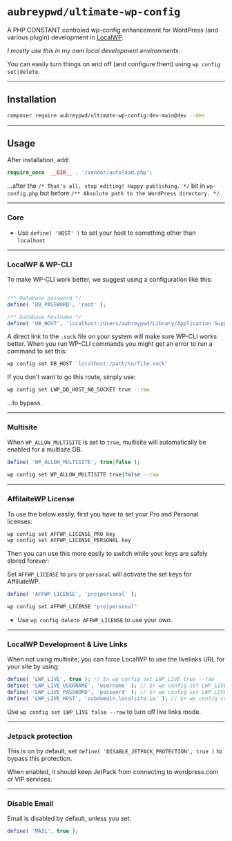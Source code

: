 # `aubreypwd/ultimate-wp-config`

A PHP CONSTANT controled wp-config enhancement for WordPress (and various plugin) development in [LocalWP](https://localwp.com/).

_I mostly use this in my own local development environments._

You can easily turn things on and off (and configure them) using `wp config set|delete`.

---------------------------------

## Installation

```bash
composer require aubreypwd/ultimate-wp-config:dev-main@dev --dev
```

---------------------------------

## Usage

After installation, add:

```php
require_once  __DIR__ . '/vendor/autoload.php';
```

...after the `/* That's all, stop editing! Happy publishing. */` bit in `wp-config.php`
 but before `/** Absolute path to the WordPress directory. */`.

---------------------------------

### Core

- Use `define( 'HOST' )` to set your host to something other than `localhost`

---------------------------------

### LocalWP & WP-CLI

To make WP-CLI work better, we suggest using a configuration like this:

```php

/** Database password */
define( 'DB_PASSWORD', 'root' );

/** Database hostname */
define( 'DB_HOST', 'localhost:/Users/aubreypwd/Library/Application Support/Local/run/QTHTAm9k8/mysql/mysqld.sock' );

```

A direct link to the `.sock` file on your system will make sure WP-CLI works better. When you run WP-CLI commands you might get an error to run a command to set this:

```bash
wp config set DB_HOST 'localhost:/path/to/file.sock'
```

If you don't want to go this route, simply use:

```bash
wp config set LWP_DB_HOST_NO_SOCKET true --raw
```

...to bypass.

---------------------------------

### Multisite

When `WP_ALLOW_MULTISITE` is set to `true`, multisite will automatically be enabled for a multisite DB.

```php
define( 'WP_ALLOW_MULTISITE', true|false );
```

```bash
wp config set WP_ALLOW_MULTISITE true|false --raw
```

---------------------------------

### AffilaiteWP License

To use the below easily, first you have to set your Pro and Personal licenses:

```bash
wp config set AFFWP_LICENSE_PRO key
wp config set AFFWP_LICENSE_PERSONAL key
```

Then you can use this more easily to switch while your keys are safely stored forever:

Set `AFFWP_LICENSE` to `pro` or `personal` will activate the set keys for AffiliateWP.

```php
define( 'AFFWP_LICENSE', 'pro|personal' );
```

```bash
wp config set AFFWP_LICENSE "pro|personal"
```

- Use `wp config delete AFFWP_LICENSE` to use your own.

---------------------------------

### LocalWP Development & Live Links

When not using multisite, you can force LocalWP to use the livelinks URL for your site by using:

```php
define( 'LWP_LIVE', true ); // $> wp config set LWP_LIVE true --raw
define( 'LWP_LIVE_USERNAME', 'username' ); // $> wp config set LWP_LIVE_USERNAME 'username'
define( 'LWP_LIVE_PASSWORD', 'password' ); // $> wp config set LWP_LIVE_PASSWORD 'password'
define( 'LWP_LIVE_HOST', 'subdomain.localsite.io' ); // $> wp config set LWP_LIVE_HOST 'example.com'
```

Use `wp config set LWP_LIVE false --raw` to turn off live links mode.

--------------------------------------

### Jetpack protection

This is on by default, set `define( 'DISABLE_JETPACK_PROTECTION', true )` to bypass this protection.

When enabled, it should keep JetPack from connecting to wordpress.com or VIP services.

--------------------------------------

### Disable Email

Email is disabled by default, unless you set:

```php
define( 'MAIL', true );
```